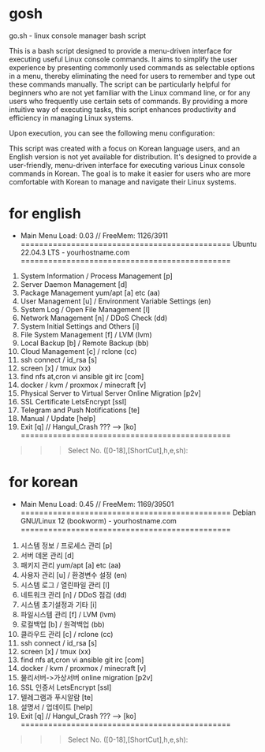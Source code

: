 # gosh
go.sh - linux console manager bash script 

This is a bash script designed to provide a menu-driven interface for executing useful Linux console commands. It aims to simplify the user experience by presenting commonly used commands as selectable options in a menu, thereby eliminating the need for users to remember and type out these commands manually. 
The script can be particularly helpful for beginners who are not yet familiar with the Linux command line, or for any users who frequently use certain sets of commands. By providing a more intuitive way of executing tasks, this script enhances productivity and efficiency in managing Linux systems.

Upon execution, you can see the following menu configuration:

This script was created with a focus on Korean language users, and an English version is not yet available for distribution. It's designed to provide a user-friendly, menu-driven interface for executing various Linux console commands in Korean. The goal is to make it easier for users who are more comfortable with Korean to manage and navigate their Linux systems.


for english
==============================================
*  Main Menu  Load:  0.03  // FreeMem: 1126/3911
==============================================
Ubuntu 22.04.3 LTS - yourhostname.com
==============================================
1.  System Information / Process Management [p]
2.  Server Daemon Management [d]
3.  Package Management yum/apt [a] etc (aa)
4.  User Management [u] / Environment Variable Settings (en)
5.  System Log / Open File Management [l]
6.  Network Management [n] / DDoS Check (dd)
7.  System Initial Settings and Others [i]
8.  File System Management [f] / LVM (lvm)
9.  Local Backup [b] / Remote Backup (bb)
10. Cloud Management [c] / rclone (cc)
11. ssh connect / id_rsa [s]
12. screen [x] / tmux (xx)
13. find nfs at,cron vi ansible git irc [com]
14. docker / kvm / proxmox / minecraft [v]
15. Physical Server to Virtual Server Online Migration [p2v]
16. SSL Certificate LetsEncrypt [ssl]
17. Telegram and Push Notifications [te]
18. Manual / Update [help]
0.  Exit [q] // Hangul_Crash ??? --> [ko]
==============================================
>>> Select No. ([0-18],[ShortCut],h,e,sh):


for korean
==============================================
*  Main Menu  Load:  0.45  // FreeMem: 1169/39501
==============================================
Debian GNU/Linux 12 (bookworm) - yourhostname.com
==============================================
1.  시스템 정보 / 프로세스 관리 [p]
2.  서버 데몬 관리 [d]
3.  패키지 관리 yum/apt [a] etc (aa)
4.  사용자 관리 [u] / 환경변수 설정 (en)
5.  시스템 로그 / 열린파일 관리 [l]
6.  네트워크 관리 [n] / DDoS 점검 (dd)
7.  시스템 초기설정과 기타 [i]
8.  파일시스템 관리 [f] / LVM (lvm)
9.  로컬백업 [b] / 원격백업 (bb)
10. 클라우드 관리 [c] / rclone (cc)
11. ssh connect / id_rsa [s]
12. screen [x] / tmux (xx)
13. find nfs at,cron vi ansible git irc [com]
14. docker / kvm / proxmox / minecraft [v]
15. 물리서버->가상서버 online migration [p2v]
16. SSL 인증서 LetsEncrypt [ssl]
17. 텔레그램과 푸시알람 [te]
18. 설명서 / 업데이트 [help]
0.  Exit [q] // Hangul_Crash ??? --> [ko]
==============================================
>>> Select No. ([0-18],[ShortCut],h,e,sh):

